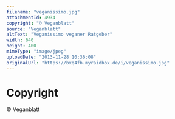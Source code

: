 ```yaml
---
filename: "veganissimo.jpg"
attachmentId: 4934
copyright: "© Veganblatt"
source: "Veganblatt"
altText: "Veganissimo veganer Ratgeber"
width: 640
height: 400
mimeType: "image/jpeg"
uploadDate: "2013-11-28 10:36:08"
originalUrl: "https://bxq4fb.myraidbox.de/i/veganissimo.jpg"
---
```


# Copyright

© Veganblatt
